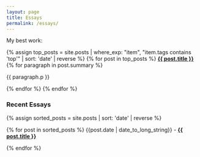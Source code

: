 ```yaml
---
layout: page
title: Essays
permalink: /essays/
---
```

My best work:
<p>
{% assign top_posts = site.posts | where_exp: "item", "item.tags contains 'top'" | sort: 'date' | reverse %}
  {% for post in top_posts %}
    <b><a href="{{ post.url }}">{{ post.title }}</a></b>
      {% for paragraph in post.summary %}
        <p>{{ paragraph.p }}</p>
      {% endfor %}
  {% endfor %}
</p>

### Recent Essays
<p>
  {% assign sorted_posts = site.posts | sort: 'date' | reverse %}

  {% for post in sorted_posts %}
    {{post.date | date_to_long_string}} - <b><a href="{{ post.url }}">{{ post.title }}</a></b><p>
  {% endfor %}
</p>